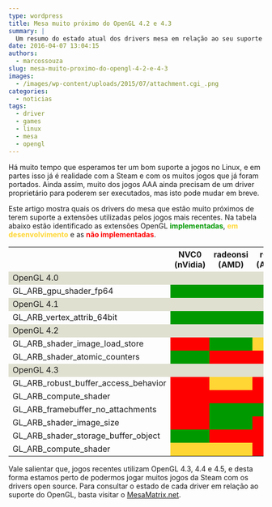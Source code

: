 ```yaml
---
type: wordpress
title: Mesa muito próximo do OpenGL 4.2 e 4.3
summary: |
  Um resumo do estado atual dos drivers mesa em relação ao seu suporte ao OpenGL.
date: 2016-04-07 13:04:15
authors:
  - marcossouza
slug: mesa-muito-proximo-do-opengl-4-2-e-4-3
images:
  - /images/wp-content/uploads/2015/07/attachment.cgi_.png
categories:
  - noticias
tags:
  - driver
  - games
  - linux
  - mesa
  - opengl
---
```


Há muito tempo que esperamos ter um bom suporte a jogos no Linux, e em partes isso já é realidade com a Steam e com os muitos jogos que já foram portados. Ainda assim, muito dos jogos AAA ainda precisam de um driver proprietário para poderem ser executados, mas isto pode mudar em breve.

<!--more-->

Este artigo mostra quais os drivers do mesa que estão muito próximos de terem suporte a extensões utilizadas pelos jogos mais recentes. Na tabela abaixo estão identificado as extensões OpenGL <strong style="color: #009900;">implementadas</strong>, <strong style="color: #ffd633;">em desenvolvimento</strong> e as <strong style="color: #fe0000;">não implementadas</strong>.

<table class="table table-bordered">
<tbody>
<tr>
<th></th>
<th>NVC0 (nVidia)</th>
<th>radeonsi (AMD)</th>
<th>r600 (AMD)</th>
<th>i965 (Intel)</th>
</tr>
<tr>
<td style="background-color: #e0e0d1;" colspan="5">OpenGL 4.0</td>
<tr>
<td>GL_ARB_gpu_shader_fp64</td>
<td style="background-color: #009900;"></td>
<td style="background-color: #009900;"></td>
<td style="background-color: #009900;"></td>
<td style="background-color: #ffd633;"></td>
</tr>
<td style="background-color: #e0e0d1;" colspan="5">OpenGL 4.1</td>
<tr>
<td>GL_ARB_vertex_attrib_64bit</td>
<td style="background-color: #009900;"></td>
<td style="background-color: #009900;"></td>
<td style="background-color: #009900;"></td>
<td style="background-color: #fe0000;"></td>
</tr>
<tr>
<td style="background-color: #e0e0d1;" colspan="5">OpenGL 4.2</td>
</tr>
<tr>
<td>GL_ARB_shader_image_load_store</td>
<td style="background-color: #fe0000;"></td>
<td style="background-color: #009900;"></td>
<td style="background-color: #ffd633;"></td>
<td style="background-color: #009900;"></td>
</tr>
<tr>
<td>GL_ARB_shader_atomic_counters</td>
<td style="background-color: #009900;"></td>
<td style="background-color: #fe0000;"></td>
<td style="background-color: #fe0000;"></td>
<td style="background-color: #009900;"></td>
</tr>
<tr>
<td style="background-color: #e0e0d1;" colspan="5">OpenGL 4.3</td>
</tr>
<tr>
<td>GL_ARB_robust_buffer_access_behavior</td>
<td style="background-color: #fe0000;"></td>
<td style="background-color: #ffd633;"></td>
<td style="background-color: #fe0000;"></td>
<td style="background-color: #fe0000;"></td>
</tr>
<tr>
<td>GL_ARB_compute_shader</td>
<td style="background-color: #fe0000;"></td>
<td style="background-color: #fe0000;"></td>
<td style="background-color: #fe0000;"></td>
<td style="background-color: #009900;"></td>
</tr>
<tr>
<td>GL_ARB_framebuffer_no_attachments</td>
<td style="background-color: #fe0000;"></td>
<td style="background-color: #009900;"></td>
<td style="background-color: #009900;"></td>
<td style="background-color: #009900;"></td>
</tr>
<tr>
<td>GL_ARB_shader_image_size</td>
<td style="background-color: #fe0000;"></td>
<td style="background-color: #009900;"></td>
<td style="background-color: #fe0000;"></td>
<td style="background-color: #009900;"></td>
</tr>
<tr>
<td>GL_ARB_shader_storage_buffer_object</td>
<td style="background-color: #009900;"></td>
<td style="background-color: #fe0000;"></td>
<td style="background-color: #fe0000;"></td>
<td style="background-color: #009900;"></td>
</tr>
<tr>
<td>GL_ARB_compute_shader</td>
<td style="background-color: #ffd633;"></td>
<td style="background-color: #ffd633;"></td>
<td style="background-color: #fe0000;"></td>
<td style="background-color: #009900;"></td>
</tr>
</tbody>
</table>

Vale salientar que, jogos recentes utilizam OpenGL 4.3, 4.4 e 4.5, e desta forma estamos perto de podermos jogar muitos jogos da Steam com os drivers open source.
Para consultar o estado de cada driver em relação ao suporte do OpenGL, basta visitar o <a href="https://mesamatrix.net/" target="_blank">MesaMatrix.net</a>.
